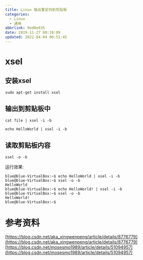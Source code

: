 ```yaml
---
title: Linux 输出重定向到剪贴板
categories: 
  - Linux
  - 通用
abbrlink: 9ed0e635
date: 2019-11-27 00:18:09
updated: 2022-04-04 00:51:45
---
```

# xsel
## 安装xsel
```shell
sudo apt-get install xsel
```
## 输出到剪贴板中
```shell
cat file | xsel -i -b
```

```shell
echo HelloWorld | xsel -i -b
```
## 读取剪贴板内容
```shell
xsel -o -b
```
运行效果:
```
blue@blue-VirtualBox:~$ echo HelloWorld | xsel -i -b
blue@blue-VirtualBox:~$ xsel -o -b
HelloWorld
blue@blue-VirtualBox:~$ echo HelloWorld! | xsel -i -b
blue@blue-VirtualBox:~$ xsel -o -b
HelloWorld!
blue@blue-VirtualBox:~$
```
# 参考资料
[https://blog.csdn.net/aka_xingwenpeng/article/details/8776779](https://blog.csdn.net/aka_xingwenpeng/article/details/8776779)
[https://blog.csdn.net/mosesmo1989/article/details/51094957](https://blog.csdn.net/mosesmo1989/article/details/51094957)
